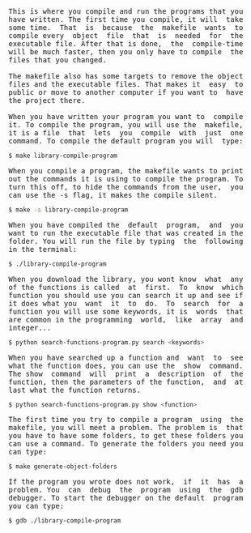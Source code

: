 <pre>
This is where you compile and run the programs that you
have written. The first time you compile, it will  take
some time.  That  is  because  the  makefile  wants  to
compile every  object  file  that  is  needed  for  the
executable file. After that is done,  the  compile-time
will be much faster, then you only have to compile  the
files that you changed.

The makefile also has some targets to remove the object
files and the executable files. That makes it  easy  to
public or move to another computer if you want to  have
the project there.

When you have written your program you want to  compile
it. To compile the program, you will use the  makefile,
it is a file  that  lets  you  compile  with  just  one
command. To compile the default program you will  type:
</pre>
```bash
$ make library-compile-program
```
<pre>
When you compile a program, the makefile wants to print
out the commands it is using to compile the program. To
turn this off, to hide the commands from the user,  you
can use the -s flag, it makes the compile silent.
</pre>
```bash
$ make -s library-compile-program
```
<pre>
When you have compiled the  default  program,  and  you
want to run the executable file that was created in the
folder. You will run the file by typing  the  following
in the terminal:
</pre>
```bash
$ ./library-compile-program
```
<pre>
When you download the library, you wont know  what  any
of the functions is called  at  first.  To  know  which
function you should use you can search it up and see if
it does what you  want  it  to  do.  To  search  for  a
function you will use some keywords, it is  words  that
are common in the programming  world,  like  array  and
integer...
</pre>
```bash
$ python search-functions-program.py search <keywords>
```
<pre>
When you have searched up a function and  want  to  see
what the function does, you can use the  show  command.
The show  command  will  print  a  description  of  the
function, then the parameters of the function,  and  at
last what the function returns.
</pre>
```bash
$ python search-functions-program.py show <function>
```
<pre>
The first time you try to compile a program  using  the
makefile, you will meet a problem. The problem is  that
you have to have some folders, to get these folders you
can use a command. To generate the folders you need you
can type:
</pre>
```bash
$ make generate-object-folders
```
<pre>
If the program you wrote does not work,  if  it  has  a
problem. You  can  debug  the  program  using  the  gdb
debugger. To start the debugger on the default  program
you can type:
</pre>
```bash
$ gdb ./library-compile-program
```
